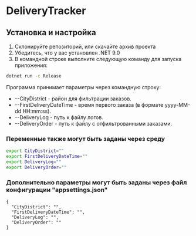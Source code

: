 # DeliveryTracker

## Установка и настройка

1. Склонируйте репозиторий, или скачайте архив проекта
2. Убедитесь, что у вас установлен .NET 9.0
3. В командной строке выполните следующую команду для запуска приложения:

```bash
dotnet run -c Release
```

Программа принимает параметры через командную строку:

- --CityDistrict - район для фильтрации заказов.
- --FirstDeliveryDateTime - время первого заказа (в формате yyyy-MM-dd HH:mm:ss).
- --DeliveryLog - путь к файлу логов.
- --DeliveryOrder - путь к файлу с отфильтрованными заказами.

### Переменные также могут быть заданы через среду

```bash
export CityDistrict=""
export FirstDeliveryDateTime=""
export DeliveryLog=""
export DeliveryOrder=""
```

### Дополнительно параметры могут быть заданы через файл конфигурации "appsettings.json"

```text
{
  "CityDistrict": "",
  "FirstDeliveryDateTime": "",
  "DeliveryLog": "",
  "DeliveryOrder": ""
}
```
